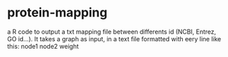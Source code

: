 # protein-mapping
a R code to output a txt mapping file between differents id (NCBI, Entrez, GO id...).
It takes a graph as input, in a text file formatted with eery line like this:
node1  node2  weight


